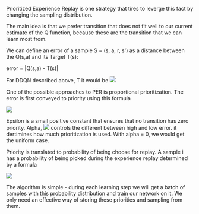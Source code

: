 Prioritized Experience Replay is one strategy that tires to leverge this fact by changing the sampling distribution.

The main idea is that we prefer transition that does not fit well to our current estimate of the Q function, because these are the transition that we can learn most from.

We can define an error of a sample S = (s, a, r, s') as a distance between the Q(s,a) and its Target T(s):

error  = |Q(s,a) - T(s)|

For DDQN described above, T it would be 
<img src="http://latex.codecogs.com/gif.latex?T(s) = r + \gamma \hat_Q(s', argmax_a Q(s', a))"/>



One of the possible approaches to PER is proportional prioritization. The error is first conveyed to priority using this formula

<img src="http://latex.codecogs.com/gif.latex?p = (error + \epsilon)^a"/>

Epsilon is a small positive constant that ensures that no transition has zero priority. Alpha, <img src="http://latex.codecogs.com/gif.latex? 0 \le \alpha \le 1"/> controls the different between high and low error. it dertimines how much prioritization is used. With alpha = 0, we would get the uniform case.

Priority is translated to  probability of being choose for replay. A sample i has a probability of being picked during the experience replay determined by a formula

<img src="http://latex.codecogs.com/gif.latex?P_i = \frac{p_i}{\sum_k p_k}"/>

The algorithm is simple - during each learning step we will get a batch of samples with this probability distribution and train our network on it. We only need an effective way of storing these priorities and sampling from them.
